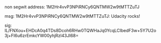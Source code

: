 non segwit address: 1M2Hr4vvP3NPiRNCy6QNTMW2w9tMTTZuTJ

msg: 1M2Hr4vvP3NPiRNCy6QNTMW2w9tMTTZuTJ: Udacity rocks!

sig: IL/FNXou+EHDcA0q4TDs8Dcoh6RHw0TQWHaJq0YcqLCIbedF3w+5Y7U2o3j+FI6u6zrEmkcYW00yhjRzl43JI68= 
